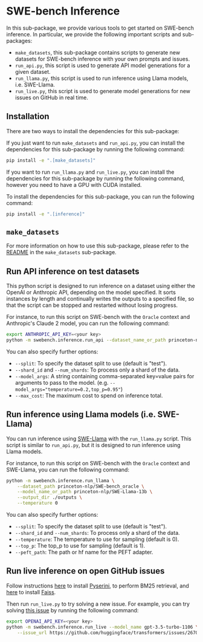 # SWE-bench Inference
In this sub-package, we provide various tools to get started on SWE-bench inference.
In particular, we provide the following important scripts and sub-packages:

- `make_datasets`, this sub-package contains scripts to generate new datasets for SWE-bench inference with your own prompts and issues.
- `run_api.py`, this script is used to generate API model generations for a given dataset.
- `run_llama.py`, this script is used to run inference using Llama models, i.e. SWE-Llama.
- `run_live.py`, this script is used to generate model generations for new issues on GitHub in real time.

## Installation
There are two ways to install the dependencies for this sub-package:

If you just want to run `make_datasets` and `run_api.py`, you can install the dependencies for this sub-package by running the following command:
```bash
pip install -e ".[make_datasets]"
```

If you want to run `run_llama.py` and `run_live.py`, you can install the dependencies for this sub-package by running the following command, however you need to have a GPU with CUDA installed.

To install the dependencies for this sub-package, you can run the following command:
```bash
pip install -e ".[inference]"
```

## `make_datasets`
For more information on how to use this sub-package, please refer to the [README](./make_datasets/README.md) in the `make_datasets` sub-package.

## Run API inference on test datasets

This python script is designed to run inference on a dataset using either the OpenAI or Anthropic API, depending on the model specified. It sorts instances by length and continually writes the outputs to a specified file, so that the script can be stopped and restarted without losing progress.

For instance, to run this script on SWE-bench with the ``Oracle`` context and Anthropic's Claude 2 model, you can run the following command:
```bash
export ANTHROPIC_API_KEY=<your key>
python -m swebench.inference.run_api --dataset_name_or_path princeton-nlp/SWE-bench_oracle --model_name_or_path claude-2 --output_dir ./outputs
```

You can also specify further options:

- `--split`: To specify the dataset split to use (default is "test").
- `--shard_id` and `--num_shards`: To process only a shard of the data.
- `--model_args`: A string containing comma-separated key=value pairs for arguments to pass to the model. (e.g. `--model_args="temperature=0.2,top_p=0.95"`)
- `--max_cost`: The maximum cost to spend on inference total.


## Run inference using Llama models (i.e. SWE-Llama)

You can run inference using [SWE-Llama](https://huggingface.co/princeton-nlp/SWE-Llama-13b) with the `run_llama.py` script.
This script is similar to `run_api.py`, but it is designed to run inference using Llama models.

For instance, to run this script on SWE-bench with the ``Oracle`` context and SWE-Llama, you can run the following command:
```bash
python -m swebench.inference.run_llama \
    --dataset_path princeton-nlp/SWE-bench_oracle \
    --model_name_or_path princeton-nlp/SWE-Llama-13b \
    --output_dir ./outputs \
    --temperature 0
```

You can also specify further options:
- `--split`: To specify the dataset split to use (default is "test").
- `--shard_id` and `--num_shards`: To process only a shard of the data.
- `--temperature`: The temperature to use for sampling (default is 0).
- `--top_p`: The top_p to use for sampling (default is 1).
- `--peft_path`: The path or hf name for the PEFT adapter. 


## Run live inference on open GitHub issues

Follow instructions [here](https://github.com/castorini/pyserini/blob/master/docs/installation.md) to install [Pyserini](https://github.com/castorini/pyserini), to perform BM25 retrieval, and [here](https://github.com/facebookresearch/faiss/blob/main/INSTALL.md) to install [Faiss](https://github.com/facebookresearch/faiss).

Then run `run_live.py` to try solving a new issue. For example, you can try solving [this issue](https://github.com/huggingface/transformers/issues/26706 ) by running the following command:

```bash
export OPENAI_API_KEY=<your key>
python -m swebench.inference.run_live --model_name gpt-3.5-turbo-1106 \
    --issue_url https://github.com/huggingface/transformers/issues/26706 
```
